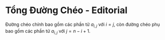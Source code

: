 # Tổng Đường Chéo - Editorial

Đường chéo chính bao gồm các phần tử $a_{i, j}$ với $i = j,$ còn đường chéo phụ bao gồm các phần tử $a_{i, j}$ với $j = n - i + 1$.
